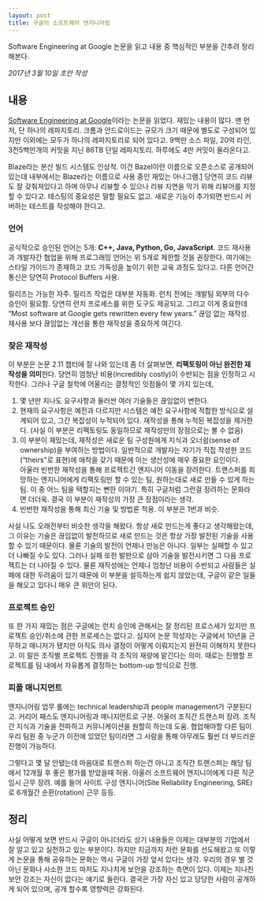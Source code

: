 ```yaml
---
layout: post
title: 구글의 소프트웨어 엔지니어링
---
```


<div class="message">
Software Engineering at Google 논문을 읽고 내용 중 핵심적인 부분을 간추려 정리해본다.
</div>

*2017년 3월 10일 초안 작성*

## 내용

[Software Engineering at Google](https://arxiv.org/abs/1702.01715)이라는 논문을 읽었다. 재밌는 내용이 많다. 맨 먼저, 단 하나의 레파지토리. 크롬과 안드로이드는 규모가 크기 때문에 별도로 구성되어 있지만 이외에는 모두가 하나의 레파지토리로 되어 있다고. 9백만 소스 파일, 20억 라인, 3천5백만개의 커밋을 지닌 86TB 단일 레파지토리. 하루에도 4만 커밋이 올라온다고.

Blaze라는 분산 빌드 시스템도 인상적. 이건 Bazel이란 이름으로 오픈소스로 공개되어 있는데 내부에서는 Blaze라는 이름으로 사용 중인 재밌는 아나그램.[1] 당연히 코드 리뷰도 잘 갖춰져있다고 하며 아무나 리뷰할 수 있으나 리뷰 지연을 막기 위해 리뷰어를 지정할 수 있다고. 테스팅의 중요성은 말할 필요도 없고. 새로운 기능이 추가되면 반드시 커버하는 테스트를 작성해야 한다고.

[1]: https://www.facebook.com/likejazz/posts/10154870408045837?comment_id=10154876880415837&comment_tracking=%7B%22tn%22%3A%22R0%22%7D

### 언어
공식적으로 승인된 언어는 5개: **C++, Java, Python, Go, JavaScript**. 코드 재사용과 개발자간 협업을 위해 프로그래밍 언어는 위 5개로 제한할 것을 권장한다. 여기에는 스타일 가이드가 존재하고 코드 가독성을 높이기 위한 교육 과정도 있다고. 다른 언어간 통신은 당연히 Protocol Buffers 사용.

릴리즈는 가능한 자주. 릴리즈 작업은 대부분 자동화. 런치 전에는 개발팀 외부의 다수 승인이 필요함. 당연히 런치 프로세스를 위한 도구도 제공되고. 그리고 이게 중요한데 “Most software at Google gets rewritten every few years.” 끊임 없는 재작성. 재사용 보다 끊임없는 개선을 통한 재작성을 중요하게 여긴다.

### 잦은 재작성
이 부분은 논문 2.11 챕터에 잘 나와 있는데 좀 더 살펴보면, **리팩토링이 아닌 완전한 재작성을 의미**한다. 당연히 엄청난 비용(incredibly costly)이 수반되는 점을 인정하고 시작한다. 그러나 구글 철학에 어울리는 결정적인 잇점들이 몇 가지 있는데,
1. 몇 년만 지나도 요구사항과 둘러싼 여러 기술들은 끊임없이 변한다.
1. 현재의 요구사항은 예전과 다르지만 시스템은 예전 요구사항에 적합한 방식으로 설계되어 있고, 그간 복잡성이 누적되어 있다. 재작성을 통해 누적된 복잡성을 제거한다. (사실 이 부분은 리팩토링도 동일하므로 재작성만의 장점으로는 볼 수 없음)
1. 이 부분이 재밌는데, 재작성은 새로운 팀 구성원에게 지식과 오너쉽(sense of ownership)을 부여하는 방법이다. 일반적으로 개발자는 자기가 직접 작성한 코드(“theirs"로 표현)에 애착을 갖기 때문에 이는 생산성에 매우 중요한 요인이다.  
아울러 빈번한 재작성을 통해 프로젝트간 엔지니어 이동을 장려한다. 트랜스퍼를 희망하는 엔지니어에게 리팩토링만 할 수 있는 팀, 원하는대로 새로 만들 수 있게 하는 팀. 이 중 어느 팀을 택할지는 뻔한 이야기. 특히 구글처럼 그런걸 장려하는 문화라면 더더욱. 결국 이 부분이 재작성의 가장 큰 장점이라는 생각.
1. 빈번한 재작성을 통해 최신 기술 및 방법론 적용. 이 부분은 1번과 비슷.

사실 나도 오래전부터 비슷한 생각을 해왔다. 항상 새로 만드는게 좋다고 생각해왔는데, 그 이유는 기술은 끊임없이 발전하므로 새로 만드는 것은 항상 가장 발전된 기술을 사용할 수 있기 때문이다. 물론 기술의 발전이 언제나 만능은 아니다. 일부는 실패할 수 있고 더 나빠질 수도 있다. 그러나 실패 또한 발판으로 삼아 기술을 발전시키면 그 다음 프로젝트는 더 나아질 수 있다. 물론 재작성에는 언제나 엄청난 비용이 수반되고 사람들은 실패에 대한 두려움이 있기 때문에 이 부분을 설득하는게 쉽지 않았는데, 구글이 같은 일들을 해오고 있다니 매우 큰 위안이 된다.

### 프로젝트 승인
또 한 가지 재밌는 점은 구글에는 런치 승인에 관해서는 잘 정리된 프로스세가 있지만 프로젝트 승인/취소에 관한 프로세스는 없다고. 심지어 논문 작성자는 구글에서 10년을 근무하고 매니저가 됐지만 아직도 의사 결정이 어떻게 이뤄지는지 완전히 이해하지 못한다고. 이 말은 조직별 프로젝트 진행을 각 조직의 재량에 맡긴다는 의미. 때로는 진행할 프로젝트를 팀 내에서 자유롭게 결정하는 bottom-up 방식으로 진행.

### 피플 매니지먼트
엔지니어링 업무 롤에는 technical leadership과 people management가 구분된다고. 커리어 패스도 엔지니어링과 매니지먼트로 구분. 아울러 조직간 트랜스퍼 장려. 조직간 지식과 기술을 전파하고 커뮤니케이션을 원할히 하는데 도움. 협업해야할 다른 팀이 우리 팀원 중 누군가 이전에 있었던 팀이라면 그 사람을 통해 아무래도 훨씬 더 부드러운 진행이 가능하다.

그렇다고 몇 달 안됐는데 마음대로 트랜스퍼 하는건 아니고 조직간 트랜스퍼는 해당 팀에서 12개월 후 좋은 평가를 받았을때 허용. 아울러 소프트웨어 엔지니어에게 다른 직군 임시 근무 장려. 예를 들어 사이트 구성 엔지니어(Site Reliability Engineering, SRE)로 6개월간 순환(rotation) 근무 등등.

## 정리

사실 어떻게 보면 반드시 구글이 아니더라도 상기 내용들은 이제는 대부분의 기업에서 잘 알고 있고 실천하고 있는 부분이다. 하지만 지금까지 저런 문화를 선도해왔고 또 이렇게 논문을 통해 공유하는 문화는 역시 구글이 가장 앞서 있다는 생각. 우리의 경우 별 것 아닌 문화나 사소한 코드 마저도 지나치게 보안을 강조하는 측면이 있다. 이제는 지나친 보안 강조는 자신이 없다는 얘기로 들린다. 결국은 가장 자신 있고 당당한 사람이 공개하게 되어 있으며, 공개 할수록 영향력은 강화된다.